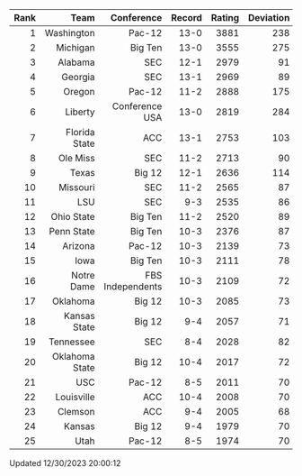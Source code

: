 | Rank  | Team                 | Conference           | Record   | Rating | Deviation |
| ---:  | ---:                 | ---:                 | ---:     | ---:   | ---:      |
| 1     | Washington           | Pac-12               | 13-0     | 3881   | 238       |
| 2     | Michigan             | Big Ten              | 13-0     | 3555   | 275       |
| 3     | Alabama              | SEC                  | 12-1     | 2979   | 91        |
| 4     | Georgia              | SEC                  | 13-1     | 2969   | 89        |
| 5     | Oregon               | Pac-12               | 11-2     | 2888   | 175       |
| 6     | Liberty              | Conference USA       | 13-0     | 2819   | 284       |
| 7     | Florida State        | ACC                  | 13-1     | 2753   | 103       |
| 8     | Ole Miss             | SEC                  | 11-2     | 2713   | 90        |
| 9     | Texas                | Big 12               | 12-1     | 2636   | 114       |
| 10    | Missouri             | SEC                  | 11-2     | 2565   | 87        |
| 11    | LSU                  | SEC                  | 9-3      | 2535   | 86        |
| 12    | Ohio State           | Big Ten              | 11-2     | 2520   | 89        |
| 13    | Penn State           | Big Ten              | 10-3     | 2376   | 87        |
| 14    | Arizona              | Pac-12               | 10-3     | 2139   | 73        |
| 15    | Iowa                 | Big Ten              | 10-3     | 2111   | 78        |
| 16    | Notre Dame           | FBS Independents     | 10-3     | 2109   | 72        |
| 17    | Oklahoma             | Big 12               | 10-3     | 2085   | 73        |
| 18    | Kansas State         | Big 12               | 9-4      | 2057   | 71        |
| 19    | Tennessee            | SEC                  | 8-4      | 2028   | 82        |
| 20    | Oklahoma State       | Big 12               | 10-4     | 2017   | 72        |
| 21    | USC                  | Pac-12               | 8-5      | 2011   | 70        |
| 22    | Louisville           | ACC                  | 10-4     | 2008   | 70        |
| 23    | Clemson              | ACC                  | 9-4      | 2005   | 68        |
| 24    | Kansas               | Big 12               | 9-4      | 1979   | 70        |
| 25    | Utah                 | Pac-12               | 8-5      | 1974   | 70        |

Updated 12/30/2023 20:00:12
